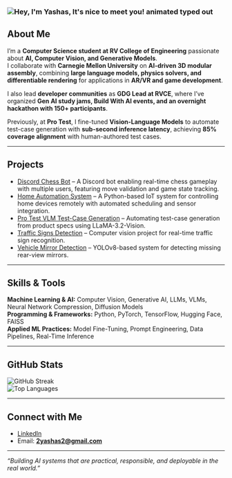 ### <img src="https://readme-typing-svg.demolab.com?font=Operator+Mono&size=37&duration=2800&pause=2000&color=078af5&center=true&vCenter=true&width=940&height=50&lines=Hey%2C+I'm+Yashas%2C+It's+nice+to+meet+you!" align="middle" alt="Hey, I'm Yashas, It's nice to meet you! animated typed out">

## About Me

I’m a **Computer Science student at RV College of Engineering** passionate about **AI, Computer Vision, and Generative Models**.  
I collaborate with **Carnegie Mellon University** on **AI-driven 3D modular assembly**, combining **large language models, physics solvers, and differentiable rendering** for applications in **AR/VR and game development**.  

I also lead **developer communities** as **GDG Lead at RVCE**, where I’ve organized **Gen AI study jams, Build With AI events, and an overnight hackathon with 150+ participants**.  

Previously, at **Pro Test**, I fine-tuned **Vision-Language Models** to automate test-case generation with **sub-second inference latency**, achieving **85% coverage alignment** with human-authored test cases.

---

## Projects

- [Discord Chess Bot](https://github.com/coolyashas/Discord-Chess-Bot) – A Discord bot enabling real-time chess gameplay with multiple users, featuring move validation and game state tracking.
- [Home Automation System](https://github.com/coolyashas/Home-Automation-System) – A Python-based IoT system for controlling home devices remotely with automated scheduling and sensor integration.
- [Pro Test VLM Test-Case Generation](https://github.com/coolyashas/ProTest-VLM-TestcaseGen) – Automating test-case generation from product specs using LLaMA-3.2-Vision.    
- [Traffic Signs Detection](https://huggingface.co/AI4Ev3r/Traffic-Signs-Detection) – Computer vision project for real-time traffic sign recognition.  
- [Vehicle Mirror Detection](https://x.com/yashas_donthi/status/1749273179670172116) – YOLOv8-based system for detecting missing rear-view mirrors.  

---

## Skills & Tools

**Machine Learning & AI:** Computer Vision, Generative AI, LLMs, VLMs, Neural Network Compression, Diffusion Models  
**Programming & Frameworks:** Python, PyTorch, TensorFlow, Hugging Face, FAISS  
**Applied ML Practices:** Model Fine-Tuning, Prompt Engineering, Data Pipelines, Real-Time Inference  

---

## GitHub Stats
![GitHub Streak](https://github-readme-streak-stats.herokuapp.com/?user=coolyashas&theme=dark&hide_border=false)  
![Top Languages](https://github-readme-stats.vercel.app/api/top-langs/?username=coolyashas&theme=dark&hide_border=false&include_all_commits=true&count_private=true&layout=compact)

---

## Connect with Me

- [LinkedIn](https://www.linkedin.com/in/your-linkedin)  
- Email: **2yashas2@gmail.com**

---

*“Building AI systems that are practical, responsible, and deployable in the real world.”*
